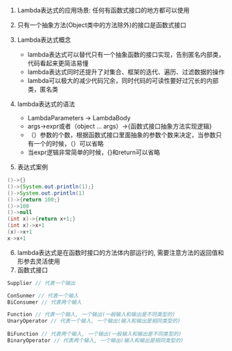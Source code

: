 1. Lambda表达式的应用场景: 任何有函数式接口的地方都可以使用
2. 只有一个抽象方法(Object类中的方法除外)的接口是函数式接口
3. Lambda表达式概念
   - lambda表达式可以替代只有一个抽象函数的接口实现，告别匿名内部类，代码看起来更简洁易懂
   - lambda表达式同时还提升了对集合、框架的迭代、遍历、过滤数据的操作
   - lambda可以极大的减少代码冗余，同时代码的可读性要好过冗长的内部类，匿名类
4. lambda表达式的语法

    - LambdaParameters -> LambdaBody
    - args->expr或者（object ... args）->{函数式接口抽象方法实现逻辑}
    - （）参数的个数，根据函数式接口里面抽象的参数个数来决定，当参数只有一个的时候，（）可以省略
    - 当expr逻辑非常简单的时候，{}和return可以省略
5. 表达式案例

```java
()->{}
()->{System.out.println(1);}
()->System.out.println(1)
()->{return 100;}
()->100
()->null
(int x)->{return x+1;}
(int x)->x+1
(x)->x+1
x->x+1
```

6. lambda表达式是在函数时接口的方法体内部运行的, 需要注意方法的返回值和形参去灵活使用
7. 函数式接口

```java
Supplier // 代表一个输出

ConSunmer // 代表一个输入
BiConsumer // 代表两个输入

Function // 代表一个输入, 一个输出(一般输入和输出是不同类型的)
UnaryOperator // 代表一个输入, 一个输出(输入和输出是相同类型的)
    
BiFunction // 代表两个输入, 一个输出(一般输入和输出是不同类型的)
BinaryOperator // 代表两个输入, 一个输出(输入和输出是相同类型的)
```

